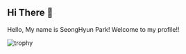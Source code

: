 ## Hi There 👋  

Hello, My name is SeongHyun Park! Welcome to my profile!!

![trophy](https://github-profile-trophy.vercel.app/?username=Seonghyun-Park)
  
